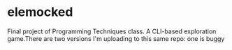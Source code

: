 # elemocked
Final project of Programming Techniques class. A CLI-based exploration game.There are two versions I'm uploading to this same repo: one is buggy
